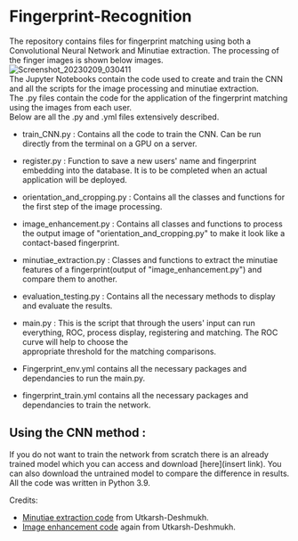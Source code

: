 # Fingerprint-Recognition
The repository contains files for fingerprint matching using both a Convolutional Neural Network and Minutiae extraction. The processing of the finger images is shown below images.  
![Screenshot_20230209_030411](https://user-images.githubusercontent.com/23582994/217821134-348a0f59-44bb-4468-95fb-b3c91b02b6c0.png)  
The Jupyter Notebooks contain the code used to create and train the CNN and all the scripts for the image processing and minutiae extraction.  
The .py files contain the code for the application of the fingerprint matching using the images from each user.  
Below are all the .py and .yml files extensively described.  
- train_CNN.py : Contains all the code to train the CNN. Can be run directly from the terminal on a GPU on a server.
- register.py : Function to save a new users' name and fingerprint embedding into the database. It is to be completed when an actual application will be deployed.
- orientation_and_cropping.py : Contains all the classes and functions for the first step of the image processing.
- image_enhancement.py : Contains all classes and functions to process the output image of "orientation_and_cropping.py" to make it look like a contact-based fingerprint.
- minutiae_extraction.py : Classes and functions to extract the minutiae features of a fingerprint(output of "image_enhancement.py") and compare them to another.
- evaluation_testing.py : Contains all the necessary methods to display and evaluate the results.
- main.py : This is the script that through the users' input can run everything, ROC, process display, registering and matching. The ROC curve will help to choose the  
  appropriate threshold for the matching comparisons.

- Fingerprint_env.yml contains all the necessary packages and dependancies to run the main.py.
- fingerprint_train.yml contains all the necessary packages and dependancies to train the network.  
## Using the CNN method :  
If you do not want to train the network from scratch there is an already trained model which you can access and download [here](insert link). You can also download the untrained model to compare the difference in results.  
All the code was written in Python 3.9.  
  
Credits: 
- [Minutiae extraction code](https://github.com/Utkarsh-Deshmukh/Fingerprint-Feature-Extraction) from Utkarsh-Deshmukh.
- [Image enhancement code](https://github.com/Utkarsh-Deshmukh/Fingerprint-Enhancement-Python/blob/develop/src/FingerprintImageEnhancer.py) again from Utkarsh-Deshmukh.
